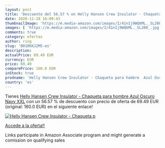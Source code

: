 ```yaml
---
layout: post
title: 'Descuento del 56.57 % en Helly Hansen Crew Insulator - Chaqueta p'
date: 2020-11-28 16:09:43
thumbnailImage: 'https://m.media-amazon.com/images/I/41nIj9WQ6ML._SL200_.jpg'
images: [ 'https://m.media-amazon.com/images/I/41nIj9WQ6ML._SL200_.jpg' ]
comments: true
category: ofertas
author: ring
slug: 'B018KKJ2MS-es'
description:
actualPrice: 69.49 EUR
currency: EUR
price: 69.49
comparePrice: 160.0 EUR
inStock: true
prodname: 'Helly Hansen Crew Insulator - Chaqueta para hombre  Azul Oscuro  Navy   XXL'
country: 'es'
---
```


Tienes [Helly Hansen Crew Insulator - Chaqueta para hombre  Azul Oscuro  Navy   XXL](https://www.amazon.es/dp/B018KKJ2MS/?tag=tolees-21) con un 56.57 % de descuento con precio de oferta de 69.49 EUR (original: 160.0 EUR) en el siguiente enlace!

[![Helly Hansen Crew Insulator - Chaqueta p](https://m.media-amazon.com/images/I/41nIj9WQ6ML._SL200_.jpg)](https://www.amazon.es/dp/B018KKJ2MS/?tag=tolees-21)

[Accede a la oferta!!](https://www.amazon.es/dp/B018KKJ2MS/?tag=tolees-21)

Links participate in Amazon Associate program and might generate a comission on qualifying sales


